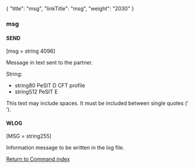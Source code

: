 {
    "title": "msg",
    "linkTitle": "msg",
    "weight": "2030"
}<span id="msg"></span>

### msg

#### SEND

\[msg = string 4096\]

Message in text sent to the partner.

String:

-   string80
    PeSIT D CFT profile
-   string512
    PeSIT E

This text may include spaces. It must be included between single quotes
(‘ ’).

#### WLOG

\[MSG = string255\]

Information message to be written in the log file.

[Return to Command index](../../)
